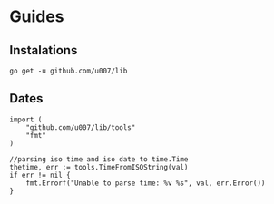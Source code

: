 
# Guides

## Instalations

```
go get -u github.com/u007/lib
```

## Dates

```
import (
	"github.com/u007/lib/tools"
	"fmt"
)

//parsing iso time and iso date to time.Time
thetime, err := tools.TimeFromISOString(val)
if err != nil {
	fmt.Errorf("Unable to parse time: %v %s", val, err.Error())
}
```
